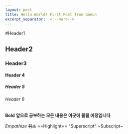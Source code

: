 ```yaml
---
layout: post
title: Hello World! First Post from Goeun
excerpt_separator:  <!--more-->
---
```


#Header1

## Header2

### Header3

#### Header 4

##### Header 5

###### Header 6

**Bold**
**앞으로 공부하는 모든 내용은 이곳에 올릴 예정입니다**

*Empathize*
~~취소~~
==Highlight==
^Superscript^
~Subscript~
